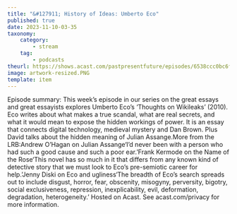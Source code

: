 ```yaml
---
title: "&#127911; History of Ideas: Umberto Eco"
published: true
date: 2023-11-10-03-35
taxonomy:
    category:
        - stream
    tag:
        - podcasts
theurl: https://shows.acast.com/pastpresentfuture/episodes/6538ccc0bc6f9000126947b2
image: artwork-resized.PNG
template: item
---
```


Episode summary: This week&rsquo;s episode in our series on the great essays and great essayists explores Umberto Eco&rsquo;s &lsquo;Thoughts on Wikileaks&rsquo; (2010). Eco writes about what makes a true scandal, what are real secrets, and what it would mean to expose the hidden workings of power. It is an essay that connects digital technology, medieval mystery and Dan Brown. Plus David talks about the hidden meaning of Julian Assange.More from the LRB:Andrew O&rsquo;Hagan on Julian Assange&lsquo;I&rsquo;d never been with a person who had such a good cause and such a poor ear.&rsquo;Frank Kermode on the Name of the Rose&lsquo;This novel has so much in it that differs from any known kind of detective story that we must look to Eco&rsquo;s pre-semiotic career for help.&rsquo;Jenny Diski on Eco and ugliness&lsquo;The breadth of Eco&rsquo;s search spreads out to include disgust, horror, fear, obscenity, misogyny, perversity, bigotry, social exclusiveness, repression, inexplicability, evil, deformation, degradation, heterogeneity.&rsquo; Hosted on Acast. See acast.com/privacy for more information.
